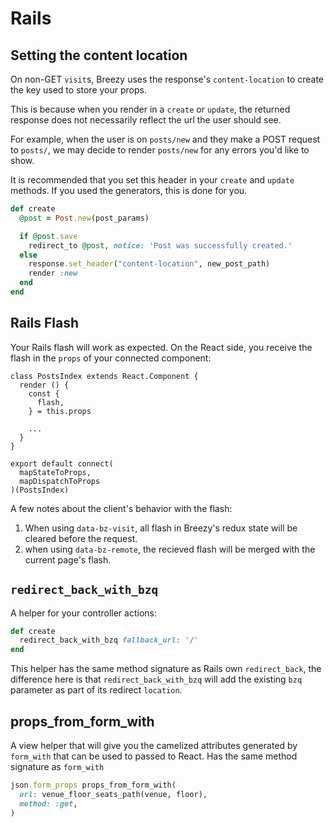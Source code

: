 # Rails

## Setting the content location

On non-GET `visit`s, Breezy uses the response's `content-location` to create the key used to store your props.

This is because when you render in a `create` or `update`, the returned response does not necessarily reflect the url the user should see.

For example, when the user is on `posts/new` and they make a POST request to `posts/`, we may decide to render `posts/new` for any errors you'd like to show.

It is recommended that you set this header in your `create` and `update` methods. If you used the generators, this is done for you.

```ruby
def create
  @post = Post.new(post_params)

  if @post.save
    redirect_to @post, notice: 'Post was successfully created.'
  else
    response.set_header("content-location", new_post_path)
    render :new
  end
end
```

## Rails Flash
Your Rails flash will work as expected. On the React side, you receive the flash in the `props` of your connected component:

```
class PostsIndex extends React.Component {
  render () {
    const {
      flash,
    } = this.props

    ...
  }
}

export default connect(
  mapStateToProps,
  mapDispatchToProps
)(PostsIndex)

```

A few notes about the client's behavior with the flash:
1. When using `data-bz-visit`, all flash in Breezy's redux state will be cleared before the request.
2. when using `data-bz-remote`, the recieved flash will be merged with the current page's flash.


## `redirect_back_with_bzq`
A helper for your controller actions:

```ruby
def create
  redirect_back_with_bzq fallback_url: '/'
end
```

This helper has the same method signature as Rails own `redirect_back`, the difference here is that `redirect_back_with_bzq` will add the existing `bzq` parameter as part of its redirect `location`.

## props_from_form_with
A view helper that will give you the camelized attributes generated by `form_with` that can be used to passed to React. Has the same method signature as `form_with`

```ruby
json.form_props props_from_form_with(
  url: venue_floor_seats_path(venue, floor),
  method: :get,
)
```
